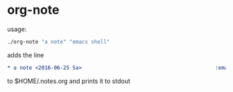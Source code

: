 # org-note

usage:
```sh
./org-note "a note" "emacs shell"
```
adds the line
```org
* a note <2016-06-25 Sa>                                           :emacs:shell:
```
to $HOME/.notes.org and prints it to stdout
